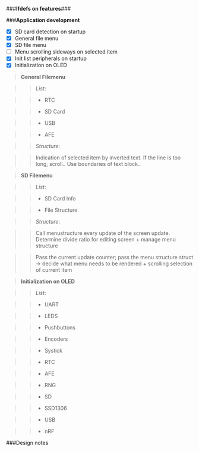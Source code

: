 ###__Ifdefs on features__###


###__Application development__

- [x] SD card detection on startup
- [x] General file menu
- [x] SD file menu
- [ ] Menu scrolling sideways on selected item
- [x] Init list peripherals on startup
- [x] Initialization on OLED

>**General Filemenu**

>> _List_:

>> - RTC

>> - SD Card

>> - USB

>> - AFE

>> _Structure_:

>> Indication of selected item by inverted text. If the line is too long, scroll.. Use boundaries of text block..

>**SD Filemenu**

>> _List_:

>> - SD Card Info

>> - File Structure

>> _Structure_:

>> Call menustructure every update of the screen update. Determine divide ratio for editing screen + manage menu structure

>> Pass the current update counter; pass the menu structure struct -> decide what menu needs to be rendered + scrolling selection of current item

>**Initialization on OLED**

>> _List_:

>> - UART

>> - LEDS

>> - Pushbuttons

>> - Encoders

>> - Systick

>> - RTC

>> - AFE

>> - RNG

>> - SD

>> - SSD1306

>> - USB

>> - nRF


###Design notes
